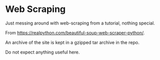 # Web Scraping

Just messing around with web-scraping from a tutorial, nothing
special.

From <https://realpython.com/beautiful-soup-web-scraper-python/>.

An archive of the site is kept in a gzipped tar archive in the repo.

Do not expect anything useful here.
